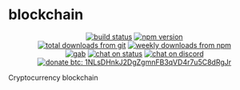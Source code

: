 # blockchain
<p align="center">
  <a href="https://travis-ci.com/GamingXP/blockchain">
    <img alt="build status" src="https://travis-ci.com/GamingXP/blockchain.svg?branch=master"></a>
  <a href="https://www.npmjs.org/package/gxp-blockchain">
    <img alt="npm version" src="https://img.shields.io/npm/v/gxp-blockchain.svg"></a>
  <br/>
  <a href="https://github.com/GamingXP/blockchain/releases/latest">
    <img alt="total downloads from git" src="https://img.shields.io/github/downloads/GamingXP/blockchain/total?label=git%20downloads"></a>
  <a href="https://www.npmjs.org/package/gxp-blockchain">
    <img alt="weekly downloads from npm" src="https://img.shields.io/npm/dw/gxp-blockchain?label=npm%20downloads"></a>
  <br/>
  <a href="https://gab.com/groups/36584">
    <img alt="gab" src="https://img.shields.io/badge/gab-Gaming%20XP-brightgreen"></a>
  <a href="https://join.status.im/gaming-xp">
    <img alt="chat on status" src="https://img.shields.io/badge/status-%23gaming--xp-blue"></a>
  <a href="https://discord.com/invite/yzmjn6rym4">
    <img alt="chat on discord" src="https://img.shields.io/discord/815072379754905613?color=blueviolet&label=discord"></a>
  <br/>
  <a href="https://www.blockchain.com/btc/address/1NLsDHnkJ2DgZgmnFB3qVD4r7u5C8dRgJr">
    <img alt="donate btc: 1NLsDHnkJ2DgZgmnFB3qVD4r7u5C8dRgJr" src="https://img.shields.io/badge/donate%20btc-1NLsDHnkJ2DgZgmnFB3qVD4r7u5C8dRgJr-yellow"></a>
</p>

Cryptocurrency blockchain
